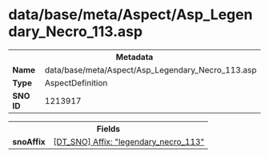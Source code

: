 <h1>data/base/meta/Aspect/Asp_Legendary_Necro_113.asp</h1><table><tr><th colspan="100%">Metadata</th></tr><tr><td><b>Name</b></td><td>data/base/meta/Aspect/Asp_Legendary_Necro_113.asp</td></tr><tr><td><b>Type</b></td><td>AspectDefinition</td></tr><tr><td><b>SNO ID</b></td><td>1213917</td></tr></table>

<table><tr><th colspan="100%">Fields</th></tr><tr><td><b>snoAffix</b></td><td><a href="..\Affix\legendary_necro_113.aff.md">[DT_SNO] Affix: "legendary_necro_113"</a></td></tr></table>

